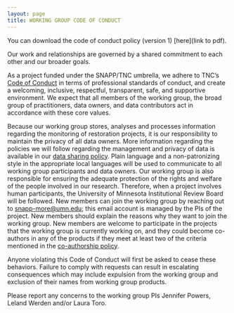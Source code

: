```yaml
---
layout: page
title: WORKING GROUP CODE OF CONDUCT
---
```


You can download the code of conduct policy (version 1) [here](link to pdf).

Our work and relationships are governed by a shared commitment to each other and our broader goals.

As a project funded under the SNAPP/TNC umbrella, we adhere to TNC’s [Code of Conduct](https://www.nature.org/en-us/about-us/who-we-are/accountability/code-of-conduct/) in terms of professional standards of conduct, and create a welcoming, inclusive, respectful, transparent, safe, and supportive environment. We expect that all members of the working group, the broad group of practitioners, data owners, and data contributors act in accordance with these core values. 

Because our working group stores, analyses and processes information regarding the monitoring of restoration projects, it is our responsibility to maintain the privacy of all data owners. More information regarding the policies we will follow regarding the management and privacy of data is available in our [data sharing policy](data_sharing_policy.md).
Plain language and a non-patronizing style in the appropriate local languages will be used to communicate to all working group participants and data owners.
Our working group is also responsible for ensuring the adequate protection of the rights and welfare of the people involved in our research. Therefore, when a project involves human participants, the University of Minnesota Institutional Review Board will be followed.
New members can join the working group by reaching out to snapp-more@umn.edu; this email account is managed by the PIs of the project. New members should explain the reasons why they want to join the working group. New members are welcome to participate in the projects that the working group is currently working on, and they could become co-authors in any of the products if they meet at least two of the criteria mentioned in the [co-authorship policy](co-authorship_policy.md).

Anyone violating this Code of Conduct will first be asked to cease these behaviors. Failure to comply with requests can result in escalating consequences which may include expulsion from the working group and exclusion of their names from working group products.

Please report any concerns to the working group PIs Jennifer Powers, Leland Werden and/or Laura Toro.

